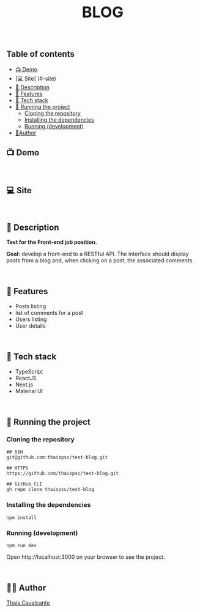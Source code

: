<p align="center">
 <h1 align="center" style="font-size:40px">BLOG</h2>
</p>


<br />

## Table of contents

- [📺 Demo](#-demo)
- [💻 Site] (#-site)
- [🧾 Description](#-description)
- [📖 Features](#-features)
- [🔧 Tech stack](#-tech-stack)
- [🚀 Running the project](#-running-the-project)
  - [Cloning the repository](#cloning-the-repository)
  - [Installing the dependencies](#installing-the-dependencies)
  - [Running (development)](#running-development)
- [🙋Author](#-author)


<a name="demo"></a>
## 📺 Demo

<br />

<a name="site"></a>
## 💻 Site

<br />

<a name="description"></a>
## 🧾 Description

**Test for the Front-end job position.**

**Goal:** develop a front-end to a RESTful API. The interface should display posts from a blog and, when clicking on a post, the
associated comments.

<br />

<a name="features"></a>
## 📖 Features

- Posts listing
- list of comments for a post
- Users listing
- User details

<br />

<a name="tech-stack"></a>
## 🔧 Tech stack

- TypeScript
- ReactJS
- Next.js
- Material UI

<br />

<a name="running-the-project"></a>
## 🚀 Running the project

### Cloning the repository

```
## SSH
git@github.com:thaispsc/test-blog.git

## HTTPS
https://github.com/thaispsc/test-blog.git

## GitHub CLI
gh repo clone thaispsc/test-blog
```

### Installing the dependencies

```
npm install
```
<a name="running-development"></a>
### Running (development)

```
npm run dev
```

Open http://localhost:3000 on your browser to see the project.

<br />

<a name="author"></a>
## 🙋‍♀️ Author

[Thais Cavalcante](https://www.linkedin.com/in/thaispcavalcante/)
